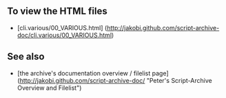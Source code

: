 To view the HTML files
----------------------

* [cli.various/00_VARIOUS.html]
  (http://jakobi.github.com/script-archive-doc/cli.various/00_VARIOUS.html)


See also
--------

* [the archive's documentation overview / filelist page]
  (http://jakobi.github.com/script-archive-doc/
  "Peter's Script-Archive Overview and Filelist")

